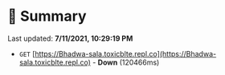 # 📖 Summary
Last updated: **7/11/2021, 10:29:19 PM**

- `GET` [https://Bhadwa-sala.toxicblte.repl.co](https://Bhadwa-sala.toxicblte.repl.co) - **Down** (120466ms)
